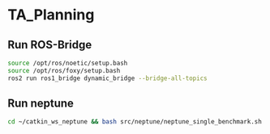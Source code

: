 # TA_Planning


## Run ROS-Bridge
```bash
source /opt/ros/noetic/setup.bash
source /opt/ros/foxy/setup.bash
ros2 run ros1_bridge dynamic_bridge --bridge-all-topics
```


## Run neptune
```bash
cd ~/catkin_ws_neptune && bash src/neptune/neptune_single_benchmark.sh
```

